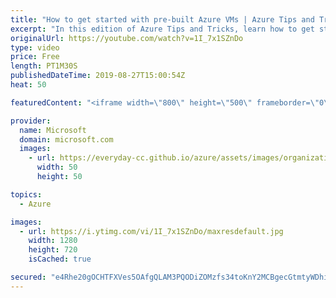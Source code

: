 ```yaml
---
title: "How to get started with pre-built Azure VMs | Azure Tips and Tricks"
excerpt: "In this edition of Azure Tips and Tricks, learn how to get started with pre-built Azure VMs ready for containers. Inside of the Azure portal, you can check out all the virtual machines that are available in the Azure Marketplace.   For more tips and tricks, visit: http://azuredev.tips   Get started with"
originalUrl: https://youtube.com/watch?v=1I_7x1SZnDo
type: video
price: Free
length: PT1M30S
publishedDateTime: 2019-08-27T15:00:54Z
heat: 50

featuredContent: "<iframe width=\"800\" height=\"500\" frameborder=\"0\" src=\"https://www.youtube.com/embed/1I_7x1SZnDo\" allow=\"accelerometer; autoplay; encrypted-media; gyroscope; picture-in-picture\" allowfullscreen></iframe>"

provider:
  name: Microsoft
  domain: microsoft.com
  images:
    - url: https://everyday-cc.github.io/azure/assets/images/organizations/microsoft.com-50x50.jpg
      width: 50
      height: 50

topics:
  - Azure

images:
  - url: https://i.ytimg.com/vi/1I_7x1SZnDo/maxresdefault.jpg
    width: 1280
    height: 720
    isCached: true

secured: "e4Rhe20gOCHTFXVes5OAfgQLAM3PQODiZOMzfs34toKnY2MCBgecGtmtyWDhi2+adY9rUPRm5bPdIo3T0NKqS6/qicq9Mbp/bew2CdSgWvxHoRHzsTkTH2RVJzqiHgvsAuf2dyucPWwtaCFleYShJ/ZptMwNdjbhOPmg3ZtsteGJVsH8z4Czn+n+ywXxh867G8FXCFrFXpbveXQnDtP4u0db6H1zUjtzoA0SXBor6VxLqrsrDc1Ob1XIU/2tcqBoyto1mJ8P5AJdGjPoVMq1p7j0uuPT4yh2nla2LSaEtIXrStaaEspra45cCHRHao4T47W1FOXHge1Jg6+sjC8hXzl3Cw0TaVz4Uk1Ye7/4NUuEQQngmACQOT3L44+jO/EfteNNVxCKcP2xtdMKub0RZJv6KUcPpQKkCmbke+WSksc=;m1dJENU0HW6SnF+dz5ctgg=="
---
```


